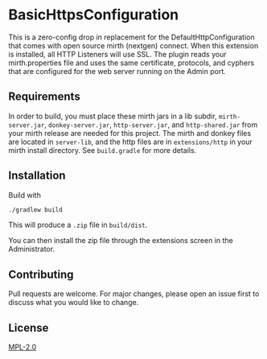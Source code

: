# BasicHttpsConfiguration

This is a zero-config drop in replacement for the DefaultHttpConfiguration that comes with open source mirth (nextgen) connect. When this extension is installed, all HTTP Listeners will use SSL. The plugin reads your mirth.properties file and uses the same certificate, protocols, and cyphers that are configured for the web server running on the Admin port.

## Requirements
In order to build, you must place these mirth jars in a lib subdir,      `mirth-server.jar`, `donkey-server.jar`, `http-server.jar`, and `http-shared.jar` from your mirth release are needed for this project. The mirth and donkey files are located in `server-lib`, and the http files are in `extensions/http` in your mirth install directory. See `build.gradle` for more details.

## Installation

Build with
```bash
./gradlew build
```

This will produce a `.zip` file in `build/dist`.

You can then install the zip file through the extensions screen in the Administrator.

## Contributing
Pull requests are welcome. For major changes, please open an issue first to discuss what you would like to change.

## License
[MPL-2.0](https://mozilla.org/MPL/2.0/)